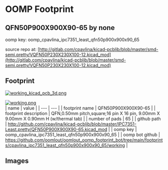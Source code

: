 # OOMP Footprint  
## QFN50P900X900X90-65  by none  
  
oomp key: oomp_cpavlina_ipc7351_least_qfn50p900x900x90_65  
  
source repo at: [http://gitlab.com/cpavlina/kicad-pcblib/blob/master/smd-semi.pretty/VQFN50P230X230X100-12.kicad_mod](http://gitlab.com/cpavlina/kicad-pcblib/blob/master/smd-semi.pretty/VQFN50P230X230X100-12.kicad_mod)  
## Footprint  
  
[![working_kicad_pcb_3d.png](working_kicad_pcb_3d_600.png)](working_kicad_pcb_3d.png)  
  
[![working.png](working_600.png)](working.png)  
| name | value | 
| --- | --- | 
| footprint name | QFN50P900X900X90-65 | 
| footprint description | QFN,0.50mm pitch,square;16 pin X 16 pin, 9.00mm X 9.00mm X 0.90mm H (w/thermal tab) | 
| number of pads | 65 | 
| github path | http://github.com/cpavlina/kicad-pcblib/blob/master/IPC7351-Least.pretty/QFN50P900X900X90-65.kicad_mod | 
| oomp key | oomp_cpavlina_ipc7351_least_qfn50p900x900x90_65 | 
| oomp bot github | https://github.com/oomlout/oomlout_oomp_footprint_bot/tree/main/footprints/cpavlina_ipc7351_least_qfn50p900x900x90_65/working | 
## Images  
